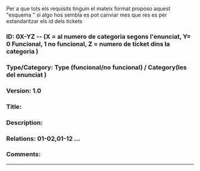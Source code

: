 Per a que tots els requisits tinguin el mateix format proposo aquest "esquema " si algo hos sembla es pot canviar mes que res es per estandaritzar els id dels tickets

### ID: 0X-YZ -- (X = al numero de categoria segons l'enunciat, Y= 0 Funcional, 1 no funcional, Z = numero de ticket dins la categoria )
### Type/Category: Type (funcional/no funcional) / Category(les del enunciat )
### Version: 1.0 
### Title: 
### Description:
### Relations: 01-02,01-12 ... 
### Comments: 
---
